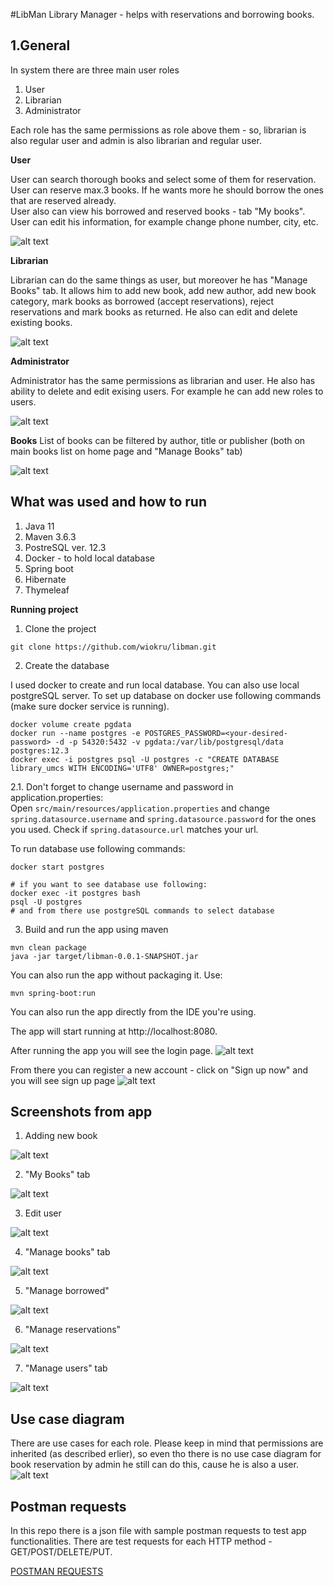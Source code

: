 #LibMan
Library Manager - helps with reservations and borrowing books.

## 1.General
In system there are three main user roles
1. User
2. Librarian
3. Administrator

Each role has the same permissions as role above them - so, librarian is also regular user and admin is also librarian and regular user.

**User**

User can search thorough books and select some of them for reservation.  
User can reserve max.3 books. If he wants more he should borrow the ones that are reserved already.  
User also can view his borrowed and reserved books - tab "My books".  
User can edit his information, for example change phone number, city, etc.

![alt text](https://github.com/wiokru/libman/blob/master/images/user_view.png)

**Librarian**

Librarian can do the same things as user, but moreover he has "Manage Books" tab.
It allows him to add new book, add new author, add new book category, mark books as borrowed (accept reservations), reject reservations and mark books as returned.
He also can edit and delete existing books.

![alt text](https://github.com/wiokru/libman/blob/master/images/librarian_view.png)


**Administrator**

Administrator has the same permissions as librarian and user. He also has ability to delete and edit exising users. For example he can add new roles to users.

![alt text](https://github.com/wiokru/libman/blob/master/images/admin_view.png)

**Books**
List of books can be filtered by author, title or publisher (both on main books list on home page and "Manage Books" tab)

![alt text](https://github.com/wiokru/libman/blob/master/images/search_example.png)


## What was used and how to run
1. Java 11
2. Maven 3.6.3
3. PostreSQL ver. 12.3
4. Docker - to hold local database
5. Spring boot
6. Hibernate
6. Thymeleaf

**Running project**

1. Clone the project
```
git clone https://github.com/wiokru/libman.git
```
2. Create the database

I used docker to create and run local database. You can also use local postgreSQL server. 
To set up database on docker use following commands (make sure docker service is running).
```
docker volume create pgdata
docker run --name postgres -e POSTGRES_PASSWORD=<your-desired-password> -d -p 54320:5432 -v pgdata:/var/lib/postgresql/data postgres:12.3
docker exec -i postgres psql -U postgres -c "CREATE DATABASE library_umcs WITH ENCODING='UTF8' OWNER=postgres;"
```
   2.1. Don't forget to change username and password in application.properties:		
   Open `src/main/resources/application.properties` and change `spring.datasource.username`
   and `spring.datasource.password` for the ones you used. Check if `spring.datasource.url` matches your url.
   
To run database use following commands:
```
docker start postgres

# if you want to see database use following:
docker exec -it postgres bash
psql -U postgres
# and from there use postgreSQL commands to select database
```
  
  
3. Build and run the app using maven
```
mvn clean package
java -jar target/libman-0.0.1-SNAPSHOT.jar
```
You can also run the app without packaging it. Use:
```
mvn spring-boot:run
```
You can also run the app directly from the IDE you're using.

The app will start running at http://localhost:8080.

After running the app you will see the login page.
![alt text](https://github.com/wiokru/libman/blob/master/images/login.png)

From there you can register a new account - click on "Sign up now" and you will see sign up page
![alt text](https://github.com/wiokru/libman/blob/master/images/signup.png)

## Screenshots from app
1. Adding new book 

![alt text](https://github.com/wiokru/libman/blob/master/images/add_book.png)

2. "My Books" tab

![alt text](https://github.com/wiokru/libman/blob/master/images/admin_my_books.png)

3. Edit user

![alt text](https://github.com/wiokru/libman/blob/master/images/edit_user.png)

4. "Manage books" tab

![alt text](https://github.com/wiokru/libman/blob/master/images/manage_books.png)

5. "Manage borrowed"

![alt text](https://github.com/wiokru/libman/blob/master/images/manage_borrowed.png)

6. "Manage reservations"

![alt text](https://github.com/wiokru/libman/blob/master/images/manage_reservations.png)

7. "Manage users" tab

![alt text](https://github.com/wiokru/libman/blob/master/images/manage_users.png)
## Use case diagram
There are use cases for each role. Please keep in mind that permissions are inherited (as described erlier), so even tho there is no use case diagram for book reservation by admin he still can do this, cause he is also a user.
![alt text](https://github.com/wiokru/libman/blob/master/images/usecase1.jpg)

## Postman requests

In this repo there is a json file with sample postman requests to test app functionalities. 
There are test requests for each HTTP method - GET/POST/DELETE/PUT. 

[POSTMAN REQUESTS](https://github.com/wiokru/libman/blob/master/postman/LibMan.postman_collection.json)


